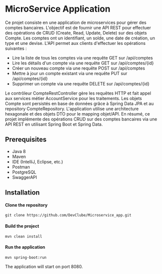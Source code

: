 # MicroService Application

Ce projet consiste en une application de microservices pour gérer des comptes bancaires. L'objectif est de fournir une API REST pour effectuer des opérations de CRUD (Create, Read, Update, Delete) sur des objets Compte. Les comptes ont un identifiant, un solde, une date de création, un type et une devise. L'API permet aux clients d'effectuer les opérations suivantes :

- Lire la liste de tous les comptes via une requête GET sur /api/comptes
- Lire les détails d'un compte via une requête GET sur /api/comptes/{id}
- Créer un nouveau compte via une requête POST sur /api/comptes
- Mettre à jour un compte existant via une requête PUT sur /api/comptes/{id}
- Supprimer un compte via une requête DELETE sur /api/comptes/{id}

Le contrôleur CompteRestController gère les requêtes HTTP et fait appel aux services métier AccountService pour les traitements. Les objets Compte sont persistés en base de données grâce à Spring Data JPA et au repository CompteRepository. L'application utilise une architecture hexagonale et des objets DTO pour le mapping objet/API. En résumé, ce projet implémente des opérations CRUD sur des comptes bancaires via une API REST en utilisant Spring Boot et Spring Data.


## Prerequisites
- Java 8
- Maven
- IDE (IntelliJ, Eclipse, etc.)
- Postman
- PostgreSQL
- SwaggerAPI

## Installation
#### Clone the repository

```git clone https://github.com/DevClube/Microservice_app.git```

#### Build the project

```mvn clean install```

#### Run the application

```mvn spring-boot:run```

The application will start on port 8080.

